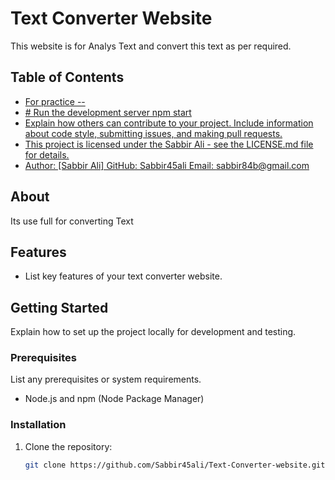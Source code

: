 # Text Converter Website

This website is for Analys Text and convert this text as per required.

## Table of Contents

- [For practice --](#about)
- [# Run the development server
npm start
](#usage)
- [Explain how others can contribute to your project. Include information about code style, submitting issues, and making pull requests.](#contributing)
- [This project is licensed under the Sabbir Ali - see the LICENSE.md file for details.](#license)
- [Author: [Sabbir Ali]
   GitHub: Sabbir45ali
   Email: sabbir84b@gmail.com](#contact)

## About

Its use full for converting Text

## Features

- List key features of your text converter website.

## Getting Started

Explain how to set up the project locally for development and testing.

### Prerequisites

List any prerequisites or system requirements.

- Node.js and npm (Node Package Manager)

### Installation

1. Clone the repository:

   ```sh
   git clone https://github.com/Sabbir45ali/Text-Converter-website.git
